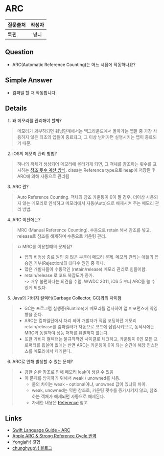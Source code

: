 # ARC
| 질문출처 | 작성자 |
| :--- | :---: |
| 룩핀 | 썽니 |

## Question
- ARC(Automatic Reference Counting)는 어느 시점에 작동하나요?

## Simple Answer
- 컴파일 할 때 작동합니다.

## Details
1. 왜 메모리를 관리해야 할까? 
> 메모리가 과부하되면 워닝단계에서는 백그라운드에서 돌아가는 앱들 중 가장 사용하지 않은 최초의 앱들이 종료되고, 그 이상 넘어가면 실행시키는 앱이 종료되기 때문.

2. iOS의 메모리 관리 방법?
> 하나의 객체가 생성되어 메모리에 올라가게 되면, 그 객체를 참조하는 횟수를 표시하는 [참조 횟수 계산 방식](https://ko.wikipedia.org/wiki/%EC%B0%B8%EC%A1%B0_%ED%9A%9F%EC%88%98_%EA%B3%84%EC%82%B0_%EB%B0%A9%EC%8B%9D). 
> class는 Reference type으로 heap에 저장된 후 ARC에 의해 자동으로 관리됨

3. ARC 란?
> Auto Reference Counting. 객체의 참조 카운팅이 0이 될 경우, 더이상 사용되지 않는 메모리로 인식하고 메모리에서 자동(Auto)으로 해제시켜 주는 메모리 관리 방법.

4. ARC 이전에는?
> MRC (Manual Reference Counting). 수동으로 retain 해서 참조를 넣고, release로 참조를 해제하며 수동으로 카운팅 관리.

> ㅁ MRC를 이용할때의 문제점?
  > * 앱의 비정상 종료 원인 중 많은 부분이 메모리 문제. 메모리 관리는 애플의 앱 승인 거부(Rejection)의 대다수 원인 중 하나. 
  > * 많은 개발자들이 수동적인 (retain/release) 메모리 관리로 힘들어함.
  > *  retain/release 로 코드 복잡도가 증가.  
> -> 매우 불편하다는 의견을 수렴. WWDC 2011, iOS 5 부터 ARC를 쓸 수 있게 되었다.

5. Java의 가비지 컬렉터(Garbage Collector, GC)와의 차이점
> - GC는 프로그램 실행중(Runtime)에 메모리를 검사하여 앱 퍼포먼스에 악영향을 준다.  
> - ARC는 컴파일단에서 처리 되어 개발자가 직접 코딩하던 메모리 retain/release를 컴파일러가 자동으로 코드에 삽입시키므로, 동작시에는 MRC와 동일하여 성능 저하를 유발하지 않는다.  
> - 또한 가비지 컬렉터는 불규칙적인 사이클로 체크하고, 카운팅이 0인 모든 프로퍼티를 휩쓸어 없애는 반면 ARC는 카운팅이 0이 되는 순간에 해당 인스턴스를 메모리에서 제거한다.

6. ARC로 인해 발생할 수 있는 문제?
> - 강한 순환 참조로 인해 메모리 leak이 생길 수 있음  
> - 이 문제를 방지하기 위해서 weak / unowned를 사용.   
>   - 둘의 차이는 weak - optional이냐, unowned 값이 있냐의 차이.
>   - weak, unowned는 약한 참조로, 카운팅 횟수를 증가시키지 않고, 참조하는 객체가 해제되면 자동으로 해제된다.  
>   - 자세한 내용은 [Reference](Reference.md) 참고

## Links
- [Swift Language Guide - ARC](https://docs.swift.org/swift-book/LanguageGuide/AutomaticReferenceCounting.html)
- [Apple ARC & Strong Reference Cycle 번역](https://rhammer.tistory.com/139?category=553762)
- [Yongjai님 깃헙](https://github.com/Yongjai/TIL/blob/master/iOS/Objective-C/MemoryManagement.md/)
- [chunghyup님 블로그](http://chunghyup.tistory.com/2?category=674481)
  
